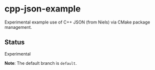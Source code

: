 # cpp-json-example
Experimental example use of C++ JSON (from Niels) via CMake package management.

## Status
Experimental

**Note**: The default branch is `default`.
